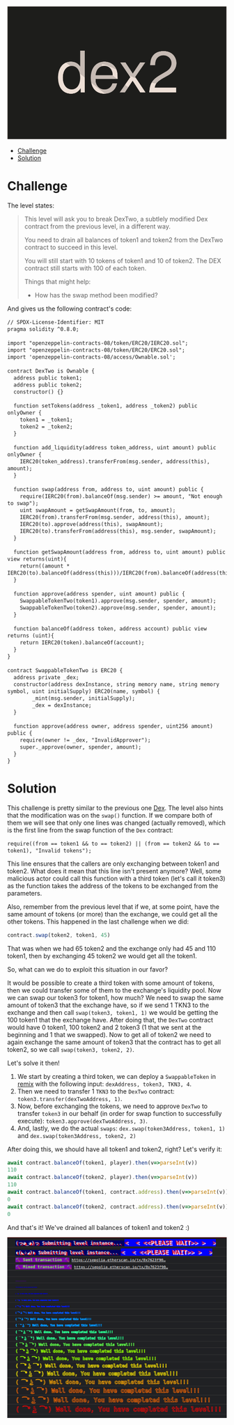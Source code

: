 ![DexTwo](/assets/img/BigLevel23.svg)

- [Challenge](#challenge)
- [Solution](#solution)
   
# Challenge

The level states:

> This level will ask you to break DexTwo, a subtlely modified Dex contract from the previous level, in a different way.
> 
> You need to drain all balances of token1 and token2 from the DexTwo contract to succeed in this level.
> 
> You will still start with 10 tokens of token1 and 10 of token2. The DEX contract still starts with 100 of each token.
> 
> Things that might help:
> 
> - How has the swap method been modified?

And gives us the following contract's code:

```solidity
// SPDX-License-Identifier: MIT
pragma solidity ^0.8.0;

import "openzeppelin-contracts-08/token/ERC20/IERC20.sol";
import "openzeppelin-contracts-08/token/ERC20/ERC20.sol";
import 'openzeppelin-contracts-08/access/Ownable.sol';

contract DexTwo is Ownable {
  address public token1;
  address public token2;
  constructor() {}

  function setTokens(address _token1, address _token2) public onlyOwner {
    token1 = _token1;
    token2 = _token2;
  }

  function add_liquidity(address token_address, uint amount) public onlyOwner {
    IERC20(token_address).transferFrom(msg.sender, address(this), amount);
  }
  
  function swap(address from, address to, uint amount) public {
    require(IERC20(from).balanceOf(msg.sender) >= amount, "Not enough to swap");
    uint swapAmount = getSwapAmount(from, to, amount);
    IERC20(from).transferFrom(msg.sender, address(this), amount);
    IERC20(to).approve(address(this), swapAmount);
    IERC20(to).transferFrom(address(this), msg.sender, swapAmount);
  } 

  function getSwapAmount(address from, address to, uint amount) public view returns(uint){
    return((amount * IERC20(to).balanceOf(address(this)))/IERC20(from).balanceOf(address(this)));
  }

  function approve(address spender, uint amount) public {
    SwappableTokenTwo(token1).approve(msg.sender, spender, amount);
    SwappableTokenTwo(token2).approve(msg.sender, spender, amount);
  }

  function balanceOf(address token, address account) public view returns (uint){
    return IERC20(token).balanceOf(account);
  }
}

contract SwappableTokenTwo is ERC20 {
  address private _dex;
  constructor(address dexInstance, string memory name, string memory symbol, uint initialSupply) ERC20(name, symbol) {
        _mint(msg.sender, initialSupply);
        _dex = dexInstance;
  }

  function approve(address owner, address spender, uint256 amount) public {
    require(owner != _dex, "InvalidApprover");
    super._approve(owner, spender, amount);
  }
}
```

# Solution

This challenge is pretty similar to the previous one [Dex](/2023-09-12-ethernaut-22-dex-writeup/). The level also hints that the modification was on the `swap()` function. If we compare both of them we will see that only one lines was changed (actually removed), which is the first line from the swap function of the `Dex` contract:

```solidity
require((from == token1 && to == token2) || (from == token2 && to == token1), "Invalid tokens");
```

This line ensures that the callers are only exchanging between token1 and token2. What does it mean that this line isn't present anymore? Well, some malicious actor could call this function with a third token (let's call it token3) as the function takes the address of the tokens to be exchanged from the parameters.

Also, remember from the previous level that if we, at some point, have the same amount of tokens (or more) than the exchange, we could get all the other tokens. This happened in the last challenge when we did:

```javascript
contract.swap(token2, token1, 45)
```

That was when we had 65 token2 and the exchange only had 45 and 110 token1, then by exchanging 45 token2 we would get all the token1.

So, what can we do to exploit this situation in our favor?

It would be possible to create a third token with some amount of tokens, then we could transfer some of them to the exchange's liquidity pool. Now we can swap our token3 for token1, how much? We need to swap the same amount of token3 that the exchange have, so if we send 1 TKN3 to the exchange and then call `swap(token3, token1, 1)` we would be getting the 100 token1 that the exchange have. After doing that, the `DexTwo` contract would have 0 token1, 100 token2 and 2 token3 (1 that we sent at the beginning and 1 that we swapped). Now to get all of token2 we need to again exchange the same amount of token3 that the contract has to get all token2, so we call `swap(token3, token2, 2)`.

Let's solve it then!

1. We start by creating a third token, we can deploy a `SwappableToken` in [remix](https://remix.ethereum.org/) with the following input: `dexAddress, token3, TKN3, 4`.
2. Then we need to transfer 1 `TKN3` to the `DexTwo` contract: `token3.transfer(dexTwoAddress, 1)`.
3. Now, before exchanging the tokens, we need to approve `DexTwo` to transfer `token3` in our behalf (in order for swap function to successfully execute): `token3.approve(dexTwoAddress, 3)`.
4. And, lastly, we do the actual `swaps`: `dex.swap(token3Address, token1, 1)` and `dex.swap(token3Address, token2, 2)`

After doing this, we should have all token1 and token2, right? Let's verify it:


```javascript
await contract.balanceOf(token1, player).then(v=>parseInt(v))
110
await contract.balanceOf(token2, player).then(v=>parseInt(v))
110
await contract.balanceOf(token1, contract.address).then(v=>parseInt(v))
0
await contract.balanceOf(token2, contract.address).then(v=>parseInt(v))
0
```

And that's it! We've drained all balances of token1 and token2 :)

![Well done](/assets/img/ethernaut_solved.png)